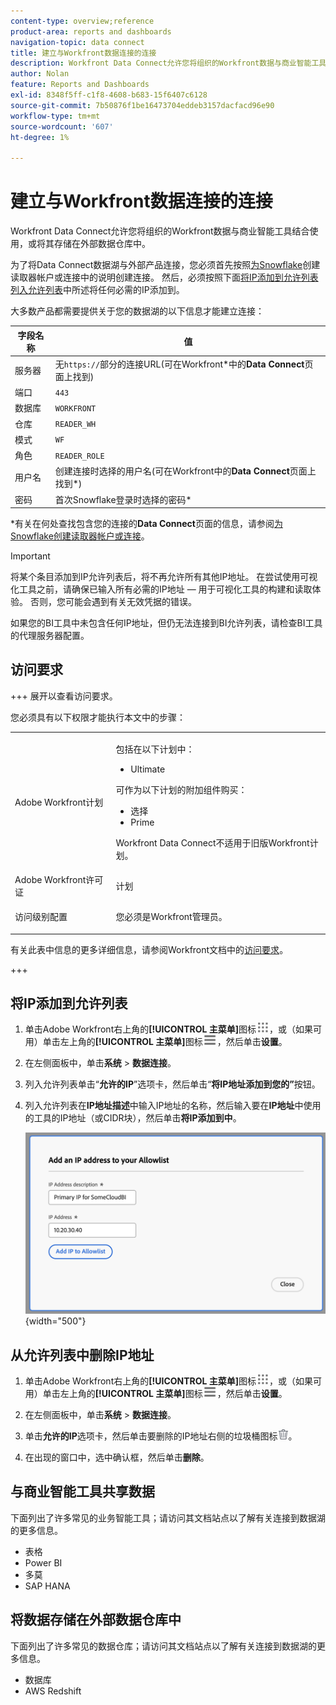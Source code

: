 ```yaml
---
content-type: overview;reference
product-area: reports and dashboards
navigation-topic: data connect
title: 建立与Workfront数据连接的连接
description: Workfront Data Connect允许您将组织的Workfront数据与商业智能工具结合使用，或将其存储在外部数据仓库中。
author: Nolan
feature: Reports and Dashboards
exl-id: 8348f5ff-c1f8-4608-b683-15f6407c6128
source-git-commit: 7b50876f1be16473704eddeb3157dacfacd96e90
workflow-type: tm+mt
source-wordcount: '607'
ht-degree: 1%

---
```


# 建立与Workfront数据连接的连接

Workfront Data Connect允许您将组织的Workfront数据与商业智能工具结合使用，或将其存储在外部数据仓库中。

为了将Data Connect数据湖与外部产品连接，您必须首先按照[为Snowflake](/help/quicksilver/reports-and-dashboards/data-lake/create-a-reader-account.md)创建读取器帐户或连接中的说明创建连接。 然后，必须按照下面[将IP添加到允许列表 列入允许列表](#add-ips-to-the-allowlist)中所述将任何必需的IP添加到。

大多数产品都需要提供关于您的数据湖的以下信息才能建立连接：

| 字段名称 | 值 |
|---------------|-------------|
| 服务器 | 无`https://`部分的连接URL(可在Workfront*中的&#x200B;**Data Connect**&#x200B;页面上找到) |
| 端口 | `443` |
| 数据库 | `WORKFRONT` |
| 仓库 | `READER_WH` |
| 模式 | `WF` |
| 角色 | `READER_ROLE` |
| 用户名 | 创建连接时选择的用户名(可在Workfront中的&#x200B;**Data Connect**&#x200B;页面上找到*) |
| 密码 | 首次Snowflake登录时选择的密码* |

*有关在何处查找包含您的连接的&#x200B;**Data Connect**&#x200B;页面的信息，请参阅[为Snowflake创建读取器帐户或连接](/help/quicksilver/reports-and-dashboards/data-lake/create-a-reader-account.md)。

>[!IMPORTANT]
>
>将某个条目添加到IP允许列表后，将不再允许所有其他IP地址。 在尝试使用可视化工具之前，请确保已输入所有必需的IP地址 — 用于可视化工具的构建和读取体验。 否则，您可能会遇到有关无效凭据的错误。
>
>如果您的BI工具中未包含任何IP地址，但仍无法连接到BI允许列表，请检查BI工具的代理服务器配置。

## 访问要求

+++ 展开以查看访问要求。

您必须具有以下权限才能执行本文中的步骤：

<table style="table-layout:auto"> 
 <col> 
 <col> 
 <tbody> 
  <tr> 
   <td role="rowheader">Adobe Workfront计划</td> 
   <td><p>包括在以下计划中：</p>
    <ul>
        <li>Ultimate</li> 
    </ul>    
   <p>可作为以下计划的附加组件购买：</p> 
    <ul>
        <li>选择</li> 
        <li>Prime</li>
    </ul> 
    <p>Workfront Data Connect不适用于旧版Workfront计划。</p> 
   </td> </td> 
  </tr> 
  <tr> 
   <td role="rowheader">Adobe Workfront许可证</td> 
   <td>计划</td> 
  </tr> 
  <tr> 
   <td role="rowheader">访问级别配置</td> 
   <td> <p>您必须是Workfront管理员。</p></td> 
  </tr> 
 </tbody> 
</table>

有关此表中信息的更多详细信息，请参阅Workfront文档中的[访问要求](/help/quicksilver/administration-and-setup/add-users/access-levels-and-object-permissions/access-level-requirements-in-documentation.md)。

+++

## 将IP添加到允许列表

1. 单击Adobe Workfront右上角的&#x200B;**[!UICONTROL 主菜单]**&#x200B;图标![主菜单](/help/_includes/assets/main-menu-icon.png)，或（如果可用）单击左上角的&#x200B;**[!UICONTROL 主菜单]**&#x200B;图标![主菜单](/help/_includes/assets/main-menu-icon-left-nav.png)，然后单击&#x200B;**设置**。

1. 在左侧面板中，单击&#x200B;**系统** > **数据连接**。

1. 列入允许列表单击“**允许的IP**”选项卡，然后单击“**将IP地址添加到您的”**&#x200B;按钮。

1. 列入允许列表在&#x200B;**IP地址描述**&#x200B;中输入IP地址的名称，然后输入要在&#x200B;**IP地址**&#x200B;中使用的工具的IP地址（或CIDR块），然后单击&#x200B;**将IP添加到中**。

   ![添加IP地址](/help/quicksilver/reports-and-dashboards/data-lake/assets/add-IP-allowlist.png) {width="500"}

## 从允许列表中删除IP地址

1. 单击Adobe Workfront右上角的&#x200B;**[!UICONTROL 主菜单]**&#x200B;图标![主菜单](/help/_includes/assets/main-menu-icon.png)，或（如果可用）单击左上角的&#x200B;**[!UICONTROL 主菜单]**&#x200B;图标![主菜单](/help/_includes/assets/main-menu-icon-left-nav.png)，然后单击&#x200B;**设置**。

1. 在左侧面板中，单击&#x200B;**系统** > **数据连接**。

1. 单击&#x200B;**允许的IP**&#x200B;选项卡，然后单击要删除的IP地址右侧的垃圾桶图标![删除图标](/help/quicksilver/reports-and-dashboards/data-lake/assets/delete.png)。

1. 在出现的窗口中，选中确认框，然后单击&#x200B;**删除**。

## 与商业智能工具共享数据

下面列出了许多常见的业务智能工具；请访问其文档站点以了解有关连接到数据湖的更多信息。

* 表格
* Power BI
* 多莫
* SAP HANA

## 将数据存储在外部数据仓库中

下面列出了许多常见的数据仓库；请访问其文档站点以了解有关连接到数据湖的更多信息。

* 数据库
* AWS Redshift
